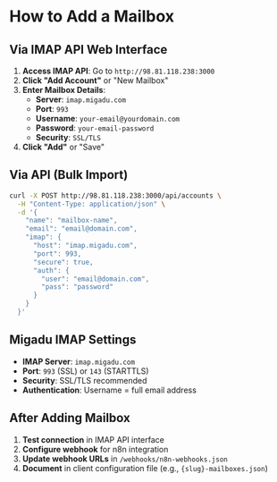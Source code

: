# How to Add a Mailbox

## Via IMAP API Web Interface

1. **Access IMAP API**: Go to `http://98.81.118.238:3000`
2. **Click "Add Account"** or "New Mailbox"
3. **Enter Mailbox Details**:
   - **Server**: `imap.migadu.com`
   - **Port**: `993`
   - **Username**: `your-email@yourdomain.com`
   - **Password**: `your-email-password`
   - **Security**: `SSL/TLS`
4. **Click "Add"** or "Save"

## Via API (Bulk Import)

```bash
curl -X POST http://98.81.118.238:3000/api/accounts \
  -H "Content-Type: application/json" \
  -d '{
    "name": "mailbox-name",
    "email": "email@domain.com",
    "imap": {
      "host": "imap.migadu.com",
      "port": 993,
      "secure": true,
      "auth": {
        "user": "email@domain.com",
        "pass": "password"
      }
    }
  }'
```

## Migadu IMAP Settings

- **IMAP Server**: `imap.migadu.com`
- **Port**: `993` (SSL) or `143` (STARTTLS)
- **Security**: SSL/TLS recommended
- **Authentication**: Username = full email address

## After Adding Mailbox

1. **Test connection** in IMAP API interface
2. **Configure webhook** for n8n integration
3. **Update webhook URLs** in `/webhooks/n8n-webhooks.json`
4. **Document** in client configuration file (e.g., `{slug}-mailboxes.json`)
